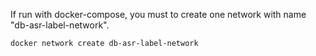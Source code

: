 If run with docker-compose, you must to create one network with name "db-asr-label-network".

`docker network create db-asr-label-network`



